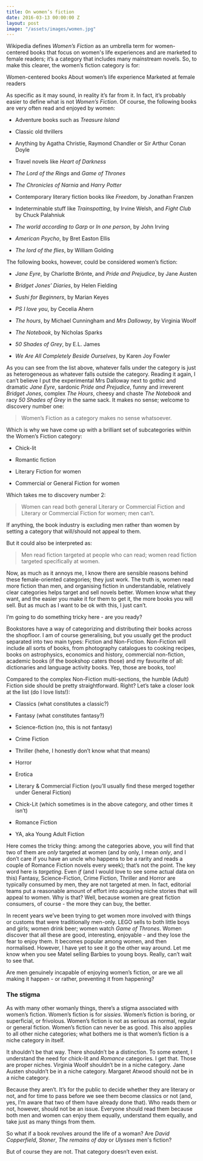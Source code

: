 ```yaml
---
title: On women’s fiction
date: 2016-03-13 00:00:00 Z
layout: post
image: "/assets/images/women.jpg"
---
```


Wikipedia defines *Women’s Fiction* as an umbrella term for women-centered books that focus on women's life experiences and are marketed to female readers; it’s a category that includes many mainstream novels. So, to make this clearer, the women’s fiction category is for:

Women-centered books
About women’s life experience
Marketed at female readers

As specific as it may sound, in reality it’s far from it. In fact, it’s probably easier to define what is not *Women’s Fiction*. Of course, the following books are very often read and enjoyed by women:

* Adventure books such as *Treasure Island*

* Classic old thrillers

* Anything by Agatha Christie, Raymond Chandler or Sir Arthur Conan Doyle

* Travel novels like *Heart of Darkness*

* *The Lord of the Rings* and *Game of Thrones*

* *The Chronicles of Narnia* and *Harry Potter*

* Contemporary literary fiction books like *Freedom*, by Jonathan Franzen

* Indeterminable stuff like *Trainspotting*, by Irvine Welsh, and *Fight Club* by Chuck Palahniuk

* *The world according to Garp* or *In one person*, by John Irving

* *American Psycho*, by Bret Easton Ellis

* *The lord of the flies*, by William Golding

The following books, however, could be considered women’s fiction:

* *Jane Eyre*, by Charlotte Brönte, and *Pride and Prejudice*, by Jane Austen

* *Bridget Jones’ Diaries*, by Helen Fielding

* *Sushi for Beginners*, by Marian Keyes

* *PS I love you*, by Cecelia Ahern

* *The hours*, by Michael Cunningham and *Mrs Dalloway*, by Virginia Woolf

* *The Notebook*, by Nicholas Sparks

* *50 Shades of Grey*, by E.L. James

* *We Are All Completely Beside Ourselves*, by Karen Joy Fowler

As you can see from the list above, whatever falls under the category is just as heterogeneous as whatever falls outside the category. Reading it again, I can’t believe I put the experimental Mrs Dalloway next to gothic and dramatic *Jane Eyre*, sardonic *Pride and Prejudice*, funny and irreverent *Bridget Jones*, complex *The Hours*, cheesy and chaste *The Notebook* and racy *50 Shades of Grey* in the same sack. It makes no sense; welcome to discovery number one:

> Women’s Fiction as a category makes no sense whatsoever.

Which is why we have come up with a brilliant set of subcategories within the Women’s Fiction category:

* Chick-lit

* Romantic fiction

* Literary Fiction for women

* Commercial or General Fiction for women

Which takes me to discovery number 2:

> Women can read both general Literary or Commercial Fiction and Literary or Commercial Fiction for women; men can’t.

If anything, the book industry is excluding men rather than women by setting a category that will/should not appeal to them.

But it could also be interpreted as:

> Men read fiction targeted at people who can read; women read fiction targeted specifically at women.

Now, as much as it annoys me, I know there are sensible reasons behind these female-oriented categories; they just work. The truth is, women read more fiction than men, and organising fiction in understandable, relatively clear categories helps target and sell novels better. Women know what they want, and the easier you make it for them to get it, the more books you will sell. But as much as I want to be ok with this, I just can’t.

I’m going to do something tricky here - are you ready?

Bookstores have a way of categorizing and distributing their books across the shopfloor. I am of course generalising, but you usually get the product separated into two main types: Fiction and Non-Fiction. Non-Fiction will include all sorts of books, from photography catalogues to cooking recipes, books on astrophysics, economics and history, commercial non-fiction, academic books (if the bookshop caters those) and my favourite of all: dictionaries and language activity books. Yep, those are books, too!

Compared to the complex Non-Fiction multi-sections, the humble (Adult) Fiction side should be pretty straightforward. Right? Let’s take a closer look at the list (do I love lists!):

* Classics (what constitutes a classic?)

* Fantasy (what constitutes fantasy?)

* Science-fiction (no, this is not fantasy)

* Crime Fiction

* Thriller (hehe, I honestly don’t know what that means)

* Horror

* Erotica

* Literary & Commercial Fiction (you’ll usually find these merged together under General Fiction)

* Chick-Lit (which sometimes is in the above category, and other times it isn’t)

* Romance Fiction

* YA, aka Young Adult Fiction

Here comes the tricky thing: among the categories above, you will find that two of them are *only* targeted at women (and by only, I mean *only*, and I don’t care if you have an uncle who happens to be a rarity and reads a couple of Romance Fiction novels every week); that’s not the point. The key word here is *targeting*. Even *if* (and I would love to see some actual data on this) Fantasy, Science-Fiction, Crime Fiction, Thriller and Horror are typically consumed by men, they are not targeted at men. In fact, editorial teams put a reasonable amount of effort into acquiring niche stories that will appeal to women. Why is that? Well, because women are great fiction consumers, of course - the more they can buy, the better.

In recent years we’ve been trying to get women more involved with things or customs that were traditionally men-only. LEGO sells to both little boys and girls; women drink beer; women watch *Game of Thrones*. Women discover that all these are good, interesting, enjoyable - and they lose the fear to enjoy them. It becomes popular among women, and then normalised. However, I have yet to see it go the other way around. Let me know when you see Matel selling Barbies to young boys. Really, can’t wait to see that.

Are men genuinely incapable of enjoying women’s fiction, or are we all making it happen - or rather, preventing it from happening?

### The stigma

As with many other womanly things, there’s a stigma associated with women’s fiction. Women’s fiction is for *sissies*. Women’s fiction is boring, or superficial, or frivolous. Women’s fiction is not as serious as normal, regular or general fiction. Women’s fiction can never be as good. This also applies to all other niche categories; what bothers me is that women’s fiction is a niche category in itself.

It shouldn’t be that way. There shouldn’t be a distinction. To some extent, I understand the need for chick-lit and *Romance* categories. I get that. Those are proper niches. Virginia Woolf shouldn’t be in a niche category. Jane Austen shouldn’t be in a niche category. Margaret Atwood should not be in a niche category.

Because they aren’t. It’s for the public to decide whether they are literary or not, and for time to pass before we see them become classics or not (and, yes, I’m aware that two of them have already done that). Who reads them or not, however, should not be an issue. Everyone should read them because both men and women can enjoy them equally, understand them equally, and take just as many things from them.

So what if a book revolves around the life of a woman? Are *David Copperfield*, *Stoner*, *The remains of day* or *Ulysses* men's fiction?

But of course they are not. That category doesn’t even exist.
